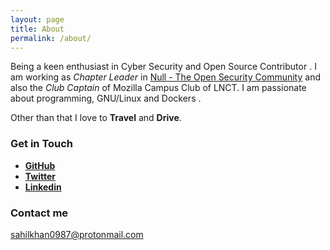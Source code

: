 ```yaml
---
layout: page
title: About
permalink: /about/
---
```

Being a keen enthusiast in Cyber Security and Open Source Contributor . I am working as _Chapter Leader_ in  [Null - The Open Security Community](http://null.co.in) and also the _Club Captain_ of Mozilla Campus Club of LNCT. I am passionate about programming, GNU/Linux and Dockers . 


Other than that I love to **Travel** and **Drive**.


### Get in Touch

* [**GitHub**](https://github.com/codesahil)
* [**Twitter**](https://twitter.com/codesahil)
* [**Linkedin**](https://www.linkedin.com/in/sahil-khan-030977128/)

### Contact me

[sahilkhan0987@protonmail.com](mailto:sahilkhan0987@protonmail.com)
